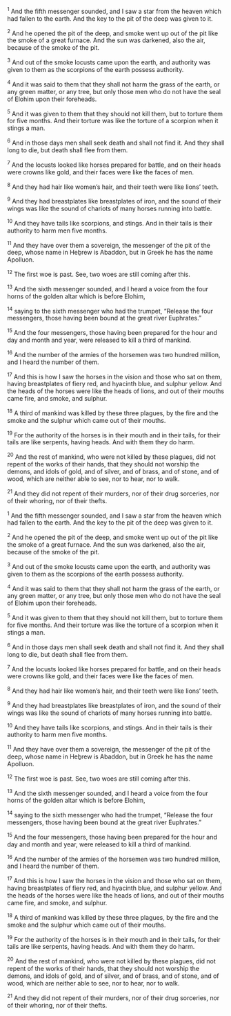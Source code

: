 <sup>1</sup> And the fifth messenger sounded, and I saw a star from the heaven which had fallen to the earth. And the key to the pit of the deep was given to it.

<sup>2</sup> And he opened the pit of the deep, and smoke went up out of the pit like the smoke of a great furnace. And the sun was darkened, also the air, because of the smoke of the pit.

<sup>3</sup> And out of the smoke locusts came upon the earth, and authority was given to them as the scorpions of the earth possess authority.

<sup>4</sup> And it was said to them that they shall not harm the grass of the earth, or any green matter, or any tree, but only those men who do not have the seal of Elohim upon their foreheads.

<sup>5</sup> And it was given to them that they should not kill them, but to torture them for five months. And their torture was like the torture of a scorpion when it stings a man.

<sup>6</sup> And in those days men shall seek death and shall not find it. And they shall long to die, but death shall flee from them.

<sup>7</sup> And the locusts looked like horses prepared for battle, and on their heads were crowns like gold, and their faces were like the faces of men.

<sup>8</sup> And they had hair like women’s hair, and their teeth were like lions’ teeth.

<sup>9</sup> And they had breastplates like breastplates of iron, and the sound of their wings was like the sound of chariots of many horses running into battle.

<sup>10</sup> And they have tails like scorpions, and stings. And in their tails is their authority to harm men five months.

<sup>11</sup> And they have over them a sovereign, the messenger of the pit of the deep, whose name in Heḇrew is Abaddon, but in Greek he has the name Apolluon.

<sup>12</sup> The first woe is past. See, two woes are still coming after this.

<sup>13</sup> And the sixth messenger sounded, and I heard a voice from the four horns of the golden altar which is before Elohim,

<sup>14</sup> saying to the sixth messenger who had the trumpet, “Release the four messengers, those having been bound at the great river Euphrates.”

<sup>15</sup> And the four messengers, those having been prepared for the hour and day and month and year, were released to kill a third of mankind.

<sup>16</sup> And the number of the armies of the horsemen was two hundred million, and I heard the number of them.

<sup>17</sup> And this is how I saw the horses in the vision and those who sat on them, having breastplates of fiery red, and hyacinth blue, and sulphur yellow. And the heads of the horses were like the heads of lions, and out of their mouths came fire, and smoke, and sulphur.

<sup>18</sup> A third of mankind was killed by these three plagues, by the fire and the smoke and the sulphur which came out of their mouths.

<sup>19</sup> For the authority of the horses is in their mouth and in their tails, for their tails are like serpents, having heads. And with them they do harm.

<sup>20</sup> And the rest of mankind, who were not killed by these plagues, did not repent of the works of their hands, that they should not worship the demons, and idols of gold, and of silver, and of brass, and of stone, and of wood, which are neither able to see, nor to hear, nor to walk.

<sup>21</sup> And they did not repent of their murders, nor of their drug sorceries, nor of their whoring, nor of their thefts.

<sup>1</sup> And the fifth messenger sounded, and I saw a star from the heaven which had fallen to the earth. And the key to the pit of the deep was given to it.

<sup>2</sup> And he opened the pit of the deep, and smoke went up out of the pit like the smoke of a great furnace. And the sun was darkened, also the air, because of the smoke of the pit.

<sup>3</sup> And out of the smoke locusts came upon the earth, and authority was given to them as the scorpions of the earth possess authority.

<sup>4</sup> And it was said to them that they shall not harm the grass of the earth, or any green matter, or any tree, but only those men who do not have the seal of Elohim upon their foreheads.

<sup>5</sup> And it was given to them that they should not kill them, but to torture them for five months. And their torture was like the torture of a scorpion when it stings a man.

<sup>6</sup> And in those days men shall seek death and shall not find it. And they shall long to die, but death shall flee from them.

<sup>7</sup> And the locusts looked like horses prepared for battle, and on their heads were crowns like gold, and their faces were like the faces of men.

<sup>8</sup> And they had hair like women’s hair, and their teeth were like lions’ teeth.

<sup>9</sup> And they had breastplates like breastplates of iron, and the sound of their wings was like the sound of chariots of many horses running into battle.

<sup>10</sup> And they have tails like scorpions, and stings. And in their tails is their authority to harm men five months.

<sup>11</sup> And they have over them a sovereign, the messenger of the pit of the deep, whose name in Heḇrew is Abaddon, but in Greek he has the name Apolluon.

<sup>12</sup> The first woe is past. See, two woes are still coming after this.

<sup>13</sup> And the sixth messenger sounded, and I heard a voice from the four horns of the golden altar which is before Elohim,

<sup>14</sup> saying to the sixth messenger who had the trumpet, “Release the four messengers, those having been bound at the great river Euphrates.”

<sup>15</sup> And the four messengers, those having been prepared for the hour and day and month and year, were released to kill a third of mankind.

<sup>16</sup> And the number of the armies of the horsemen was two hundred million, and I heard the number of them.

<sup>17</sup> And this is how I saw the horses in the vision and those who sat on them, having breastplates of fiery red, and hyacinth blue, and sulphur yellow. And the heads of the horses were like the heads of lions, and out of their mouths came fire, and smoke, and sulphur.

<sup>18</sup> A third of mankind was killed by these three plagues, by the fire and the smoke and the sulphur which came out of their mouths.

<sup>19</sup> For the authority of the horses is in their mouth and in their tails, for their tails are like serpents, having heads. And with them they do harm.

<sup>20</sup> And the rest of mankind, who were not killed by these plagues, did not repent of the works of their hands, that they should not worship the demons, and idols of gold, and of silver, and of brass, and of stone, and of wood, which are neither able to see, nor to hear, nor to walk.

<sup>21</sup> And they did not repent of their murders, nor of their drug sorceries, nor of their whoring, nor of their thefts.

